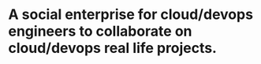 # A social enterprise for cloud/devops engineers to collaborate on cloud/devops real life projects.
